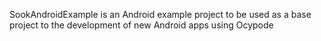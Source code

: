 SookAndroidExample is an Android example project to be used as a base project to the development of new Android apps using Ocypode
